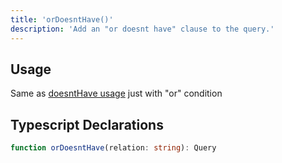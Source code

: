 ```yaml
---
title: 'orDoesntHave()'
description: 'Add an "or doesnt have" clause to the query.'
---
```


## Usage

Same as [doesntHave usage](./doesntHave#usage) just with "or" condition

## Typescript Declarations

````ts
function orDoesntHave(relation: string): Query
````
